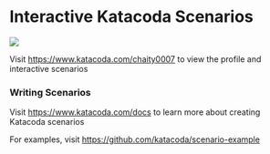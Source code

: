 # Interactive Katacoda Scenarios

[![](http://shields.katacoda.com/katacoda/chaity0007/count.svg)](https://www.katacoda.com/chaity0007 "Get your profile on Katacoda.com")

Visit https://www.katacoda.com/chaity0007 to view the profile and interactive scenarios

### Writing Scenarios
Visit https://www.katacoda.com/docs to learn more about creating Katacoda scenarios

For examples, visit https://github.com/katacoda/scenario-example
